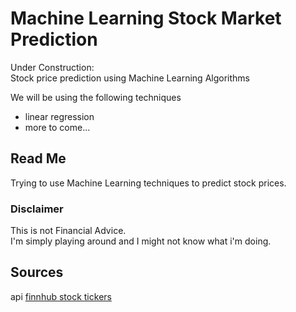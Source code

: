 # Machine Learning Stock Market Prediction <br>
Under Construction: <br>
Stock price prediction using Machine Learning Algorithms <br>

We will be using the following techniques <br>
<ul>
  <li> linear regression
  <li> more to come...
</ul>

## Read Me <br>
Trying to use Machine Learning techniques to predict stock prices. <br>

### Disclaimer 
This is not Financial Advice. <br>
I'm simply playing around and I might not know what i'm doing. <br>

## Sources <br>
api <a href="https://finnhub.io/" target="blank"> finnhub stock tickers </a>
